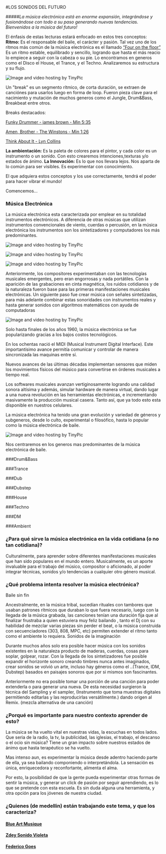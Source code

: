 #LOS SONIDOS DEL FUTURO

#####*La música electrónica está en enorme expansión, integrándose y fusionándose con todo a su paso generando nuevas tendencias.  Bienvenidos a la música del futuro!*








El énfasis de estas lecturas estará enfocado en estos tres conceptos: 
**Ritmo:**
Es el responsable del baile, el carácter y pasión.
Tal vez uno de los ritmos más común de la música electrónica es el llamado [“Four on the floor”](http://picosong.com/eVgm )
Es un ritmo estable, equilibrado y sencillo, logrando que hasta el más reacio lo empiece a seguir con la cabeza o su pie. Lo encontramos en generos como el Disco el House, el Trance, y el Techno.
Analizaremos su estructura y su flujo.

<img src="http://i59.tinypic.com/2v81k54.png" border="0" alt="Image and video hosting by TinyPic"></a>

Un "break" es un segmento rítmico, de corta duración, se extraen de canciónes para usarlos luego en forma de loop.
Fueron pieza clave para el nacimiento y mutación de muchos generos como el Jungle, Drum&Bass, Breakbeat entre otros.

Breaks destacados:


[Funky Drummer - james brown - Min 5:35](http://picosong.com/eVXJ)

[Amen, Brother - The Winstons - Min 1:26 ](http://picosong.com/eVjy) 

[Think About It - Lyn Collins ](http://picosong.com/eVju)
 

**La ambientación:** Es la paleta de colores para el pintor, y cada color es un instrumento o un sonido. Con esto crearemos intenciones,texturas y/o estados de ánimo.
**La Innovación:** Es lo que nos llevara lejos. Nos aparta de lo común para ser visibles. Es experimentar con conocimiento.

El que adquiera estos conceptos y los use correctamente, tendrá el poder para hacer vibrar el mundo!

Comencemos...








### Música Electrónica
 
La música electrónica esta caracterizada por emplear en su totalidad instrumentos electrónicos. A diferencia de otras músicas que utilizan instrumentos convencionales de viento, cuerdas o percusión,
en la música electrónica los instrumentos son los sintetizadores y computadores los más predominantes.

<img src="http://i58.tinypic.com/14njr0p.jpg" border="0" alt="Image and video hosting by TinyPic"></a>

<img src="http://i57.tinypic.com/657vcx.jpg" border="0" alt="Image and video hosting by TinyPic"></a>

<img src="http://i57.tinypic.com/2ihqrgh.jpg" border="0" alt="Image and video hosting by TinyPic"></a>

Anteriormente, los compositores experimentaban con las tecnologías musicales  emergentes, pero eran engorrosas y nada portátiles.
Con la aparición de las  grabaciones en cinta magnética, los ruidos cotidianos y de la naturaleza  fueron base para las primeras manifestaciones musicales electrónicas.
Un siguiente paso fue crear música con señales sintetizadas, para más adelante combinar estas sonoridades con instrumentos reales y hasta generar sonidos con algoritmos matemáticos  con ayuda de computadoras


<img src="http://i57.tinypic.com/zxunsw.jpg" border="0" alt="Image and video hosting by TinyPic"></a>

Solo hasta finales de los años 1960, la música electrónica se fue popularizando gracias a los bajos costos tecnológicos.


En los ochentas nació el MIDI (Musical Instrument Digital Interface). Este importantísimo avance permitía comunicar y controlar de manera sincronizada las maquinas entre sí.

Nuevos avances de las últimas décadas implementan sensores que miden los movimientos físicos del músico para convertirse en órdenes musicales a tiempo real.

Los softwares musicales avanzan vertiginosamente logrando una calidad sonora altísima y además, simular hardware de manera virtual, dando lugar a una nueva revolución en las herramientas electrónicas, e incrementando masivamente la producción musical casera. Tanto así, que ya todo esto esta disponible en nuestros celulares.



La música electrónica ha tenido una gran evolución y variedad de géneros y subgeneros, desde lo culto, experimental o filosófico, hasta lo popular como la música electrónica de baile.

<img src="http://i57.tinypic.com/2qwzmkp.jpg" border="0" alt="Image and video hosting by TinyPic"></a>


Nos centraremos en los generos mas predominantes de la música electrónica de baile.

###Drum&Bass

###Trance

###Dub

###Dubstep

###House

###Techno

###DM

###Ambient




### ¿Para qué sirve la música electrónica en la vida cotidiana (o no tan cotidiana)?

Culturalmente, para aprender sobre diferentes manifestaciones musicales que han sido populares en el mundo entero.
Musicalmente, es un aporte invaluable para el trabajo del músico, compositor o aficionado, al poder integrar técnicas, sonidos y/o tendencias a cualquier otro género musical.

### ¿Qué problema intenta resolver la música electrónica?


Baile sin fin

Ancestralmente, en la música tribal, sucedían rituales con tambores que usaban patrones rítmicos que duraban lo que fuera necesario, luego con la llegada de la música grabada, las canciones tenían una duración fija que al finalizar frustraba a quien estuviera muy feliz bailando , tanto el Dj con su habilidad de mezclar varias piezas sin perder el beat, o la música construida con secuenciadores (303, 808, MPC, etc) permiten extender el ritmo tanto como el ambiente lo requiera.
Sonidos de la imaginación

Durante muchos años solo era posible hacer música con los sonidos existentes en la naturaleza producto de maderas, cuerdas, cosas para soplar, golpear, rozar.
Con la llegada de los sintetizadores fue posible expandir el horizonte sonoro creando timbres nunca antes imaginados, crear sonidos se volvió un arte, incluso hay géneros como el ..(Trance, IDM, Dubstep) basados en paisajes sonoros que por si mismos son fascinantes.


Anteriormente no era posible tomar una porción de una canción para poder extenderla o para generar una nueva.
De esta necesidad surgieron la técnica del Sampling y el sampler, (Instrumento que toma muestras digitales permitiendo editarlas y las reproducirlas versátilmente.) dando origen al Remix. (mezcla alternativa de una canción)



### ¿Porqué es importante para nuestro contexto aprender de esto?

La música se ha vuelto vital en nuestras vidas, la escuchas en todos lados. 
Que seria de la radio, la tv, la publicidad, las iglesias, el trabajo, el descanso o el ocio sin música?
Tiene un gran impacto sobre nuestros estados de ánimo que hasta terapéutico se ha vuelto.

Mas intenso aun, es experimentar la música desde adentro haciendo parte de ella, ya sea bailando componiendo o interpretándola. 
La sensación es única, enriquecedora y reconfortante, alimenta el alma.

Por esto, la posibilidad de que la gente pueda experimentar otras formas de sentir la música, y generar un click de pasión por seguir aprendiendo, es lo que se pretende con esta escuela. 
Es sin duda alguna una herramienta, y otra opción para los jóvenes de nuestra ciudad.




### ¿Quienes (de medellin) están trabajando este tema, y que los caracteriza?


#### [Blue Art Musique](https://www.facebook.com/blueartmusique?fref=ts)

#### [Zdey Sonido Violeta](https://www.facebook.com/ZDEYSONIDOVIOLETA?fref=ts)

#### [Federico Goes](https://www.facebook.com/federico.goes.3?fref=ts)

